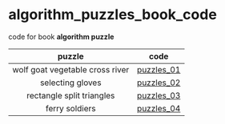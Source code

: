 # algorithm_puzzles_book_code

code for book **algorithm puzzle**

|puzzle|code|
|:-:|:-:|
|wolf goat vegetable cross river| [puzzles_01](https://github.com/zhuliquan/algorithm_puzzles_book_code/blob/master/algorithm_puzzles/puzzles_001_wolf_goat_vegetable_cross_river/README.md) |
|selecting gloves| [puzzles_02](https://github.com/zhuliquan/algorithm_puzzles_book_code/blob/master/algorithm_puzzles/puzzles_002_slecting_gloves/README.md) |
|rectangle split triangles | [puzzles_03](https://github.com/zhuliquan/algorithm_puzzles_book_code/blob/master/algorithm_puzzles/puzzles_003_rectangle_split_triangle/README.md) |
|ferry soldiers|[puzzles_04](https://github.com/zhuliquan/algorithm_puzzles_book_code/blob/master/algorithm_puzzles/puzzles_004_ferry_soldiers/README.md)|
